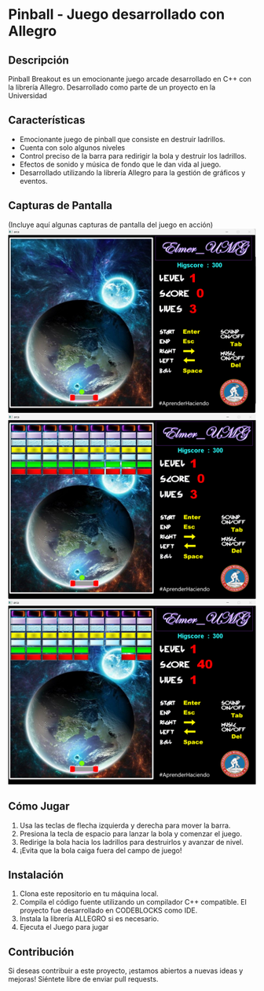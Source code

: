 # Pinball  - Juego desarrollado con Allegro

## Descripción
Pinball Breakout es un emocionante juego arcade desarrollado en C++ con la librería Allegro. Desarrollado como parte de un proyecto en la Universidad

## Características
- Emocionante juego de pinball que consiste en destruir ladrillos.
- Cuenta con solo algunos niveles
- Control preciso de la barra para redirigir la bola y destruir los ladrillos.
- Efectos de sonido y música de fondo que le dan vida al juego.
- Desarrollado utilizando la librería Allegro para la gestión de gráficos y eventos.

## Capturas de Pantalla
(Incluye aquí algunas capturas de pantalla del juego en acción)
<img src="Capturas_del_juego/inicioJuego.png" alt="Captura de pantalla" >
<img src="Capturas_del_juego/Ejecutando_juego.png" alt="Captura de pantalla" >
<img src="Capturas_del_juego/jugando.png" alt="Captura de pantalla" >



## Cómo Jugar
1. Usa las teclas de flecha izquierda y derecha para mover la barra.
2. Presiona la tecla de espacio para lanzar la bola y comenzar el juego.
3. Redirige la bola hacia los ladrillos para destruirlos y avanzar de nivel.
4. ¡Evita que la bola caiga fuera del campo de juego!



## Instalación
1. Clona este repositorio en tu máquina local.
2. Compila el código fuente utilizando un compilador C++ compatible. El proyecto fue desarrollado en CODEBLOCKS como IDE.
3. Instala la librería ALLEGRO si es necesario.
4. Ejecuta el Juego para jugar

## Contribución
Si deseas contribuir a este proyecto, ¡estamos abiertos a nuevas ideas y mejoras! Siéntete libre de enviar pull requests.


